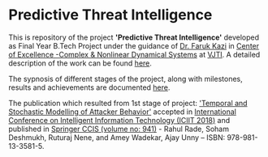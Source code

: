 # Predictive Threat Intelligence
This is repository of the project <b>'Predictive Threat Intelligence'</b> developed as Final Year B.Tech Project under the guidance of [Dr. Faruk Kazi](https://scholar.google.co.in/citations?user=oa7QCAgAAAAJ&hl=en) in [Center of Excellence -Complex & Nonlinear Dynamical Systems](https://www.vjti.ac.in/images/coe-cnds/project/index.html) at [VJTI](https://www.vjti.ac.in/). A detailed description of the work can be found [here](https://imrahulr.github.io/machine%20learning/big%20data/kafka/cyber%20security/hmm/coe-cnds/2018/08/01/threat-intelligence.html).

The sypnosis of different stages of the project, along with milestones, results and achievements are documented [here](https://soham97.github.io/Predictive-Threat-Intelligence/).

The publication which resulted from 1st stage of project: ['Temporal and Stochastic Modelling of Attacker Behavior'](https://link.springer.com/chapter/10.1007/978-981-13-3582-2_3) accepted in [International Conference on Intelligent Information Technology (ICIIT 2018)](http://www.iciit.in/) and published in [Springer CCIS (volume no: 941)](https://www.springer.com/series/7899) - Rahul Rade, Soham Deshmukh, Ruturaj Nene, and Amey Wadekar, Ajay Unny – ISBN: 978-981-13-3581-5.
